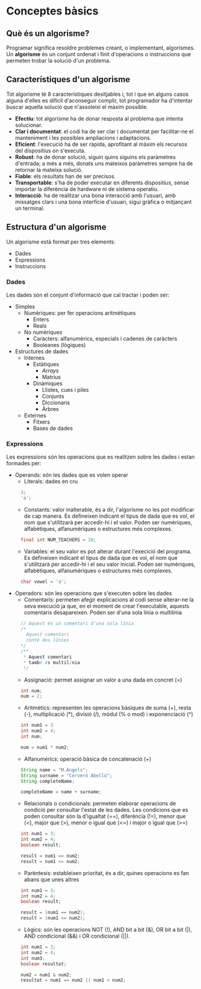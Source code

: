 # Conceptes bàsics

## Què és un algorisme?
Programar significa resoldre problemes creant, o implementant, algorismes. Un **algorisme** és un conjunt ordenat i finit d'operacions o instruccions que permeten trobar la solució d'un problema.

## Característiques d'un algorisme
Tot algorisme té 8 característiques desitjables i, tot i que en alguns casos alguna d'elles es difícil d'aconseguir complir, tot programador ha d'intentar buscar aquella solució que n'assoleixi el màxim possible.

* **Efectiu**: tot algorisme ha de donar resposta al problema que intenta solucionar.
* **Clar i documentat**: el codi ha de ser clar i documentat per facilitar-ne el manteniment i les possibles ampliacions i adaptacions.
* **Eficient**: l'execució ha de ser ràpida, aprofitant al màxim els recursos del dispositius on s'executa.
* **Robust**: ha de donar solució, siguin quins siguins els paràmetres d'entrada; a més a més, donats uns mateixos paràmetres sempre ha de retornar la mateixa solució.
* **Fiable**: els resultats han de ser precisos.
* **Transportable**: s'ha de poder executar en diferents dispositius, sense importar la diferència de hardware ni de sistema operatiu.
* **Interacció**: ha de realitzar una bona interacció amb l'usuari, amb missatges clars i una bona interfície d'usuari, sigui gràfica o mitjançant un terminal.

## Estructura d'un algorisme
Un algorisme està format per tres elements:
* Dades
* Expressions
* Instruccions

### Dades
Les dades són el conjunt d'informació que cal tractar i poden ser:
* Simples
  * Numèriques: per fer operacions aritmètiques
    * Enters
    * Reals
  * No numèriques
    * Caràcters: alfanumèrics, especials i cadenes de caràcters
    * Booleanes (lògiques)
* Estructures de dades
  * Internes
    * Estàtiques
      * *Arrays*
      * Matrius
    * Dinàmiques
      * Llistes, cues i piles
      * Conjunts
      * Diccionaris
      * Àrbres
  * Externes
    * Fitxers
    * Bases de dades

### Expressions
Les expressions són les operacions que es realitzen sobre les dades i estan formades per:
* Operands: són les dades que es volen operar
  * Literals: dades en cru
  ```java
    3;
    'a';
  ```
  * Constants: valor inalterable, és a dir, l'algorisme no les pot modificar de cap manera. Es defineixen indicant el tipus de dada que es vol, el nom que s'utilitzarà per accedir-hi i el valor. Poden ser numèriques, alfabètiques, alfanumèriques o estructures més complexes.
  ```java
    final int NUM_TEACHERS = 28;
  ```
  * Variables: el seu valor es pot alterar durant l'execició del programa. Es defineixen indicant el tipus de dada que es vol, el nom que s'utilitzarà per accedir-hi i el seu valor inicial. Poden ser numèriques, alfabètiques, alfanumèriques o estructures més complexes.
  ```java
    char vowel = 'a';
  ```
* Operadors: són les operacions que s'executen sobre les dades
  * Comentaris: permeten afegir explicacions al codi sense alterar-ne la seva execució ja que, en el moment de crear l'executable, aquests comentaris desapareixen. Poden ser d'una sola línia o multilínia
  ```java
    // Aquest és un comentari d'una sola línia
    /* 
      Aquest comentari
      conté dos línies
    */
    /**
     * Aquest comentari
     * també és multilínia
     */
  ```
  * Assignació: permet assignar un valor a una dada en concret (=)
  ```java
    int num;
    num = 2;
  ```
  * Aritmètics: representen les operacions bàsiques de suma (+), resta (-), multiplicació (*), divisió (/), mòdul (% o mod) i exponenciació (^)
  ```java
    int num1 = 3
    int num2 = 4;
    int num;

    num = num1 * num2;
  ```
  * Alfanumèrics: operació bàsica de concatenació (+)
  ```java
    String name = "M.Àngels";
    String surname = "Cerveró Abelló";
    String completeName;

    completeName = name + surname;
  ```
  * Relacionals o condicionals: permeten elaborar operacions de condició per consultar l'estat de les dades. Les condicions que es poden consultar són la d'igualtat (==), diferència (!=), menor que (<), major que (>), menor o igual que (<=) i major o igual que (>=)
  ```java
    int num1 = 3;
    int num2 = 4;
    boolean result;

    result = num1 == num2;
    result = num1 <= num2;
  ```
  * Parèntesis: estableixen prioritat, és a dir, quines operacions es fan abans que unes altres
  ```java
    int num1 = 3;
    int num2 = 4;
    boolean result;

    result = (num1 == num2);
    result = (num1 <= num2);
  ```
  * Lògics: són les operacions NOT (!), AND bit a bit (&), OR bit a bit (|), AND condicional (&&) i OR condicional (||).
  ```java
    int num1 = 3;
    int num2 = 4;
    int num3;
    boolean resultat;

    num2 = num1 & num2;
    resultat = num1 == num2 || num1 < num2;
  ```